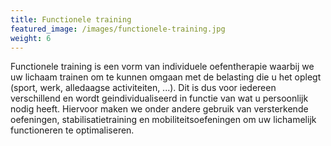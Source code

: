 ```yaml
---
title: Functionele training
featured_image: /images/functionele-training.jpg
weight: 6
---
```

Functionele training is een vorm van individuele oefentherapie waarbij we uw lichaam trainen om te kunnen omgaan met de belasting die u het oplegt  (sport, werk, alledaagse activiteiten, ...). Dit is dus voor iedereen verschillend en wordt geindividualiseerd in functie van wat u persoonlijk nodig heeft. Hiervoor maken we onder andere gebruik van versterkende oefeningen, stabilisatietraining en mobiliteitsoefeningen om uw lichamelijk functioneren te optimaliseren.
